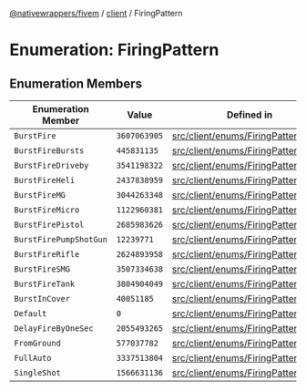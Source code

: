 [@nativewrappers/fivem](../../README.md) / [client](../README.md) / FiringPattern

# Enumeration: FiringPattern

## Enumeration Members

| Enumeration Member | Value | Defined in |
| ------ | ------ | ------ |
| `BurstFire` | `3607063905` | [src/client/enums/FiringPattern.ts:4](https://github.com/nativewrappers/fivem/blob/a8f3fbc0f47fb5552a00c18a4d0c12645ae62f70/src/client/enums/FiringPattern.ts#L4) |
| `BurstFireBursts` | `445831135` | [src/client/enums/FiringPattern.ts:17](https://github.com/nativewrappers/fivem/blob/a8f3fbc0f47fb5552a00c18a4d0c12645ae62f70/src/client/enums/FiringPattern.ts#L17) |
| `BurstFireDriveby` | `3541198322` | [src/client/enums/FiringPattern.ts:6](https://github.com/nativewrappers/fivem/blob/a8f3fbc0f47fb5552a00c18a4d0c12645ae62f70/src/client/enums/FiringPattern.ts#L6) |
| `BurstFireHeli` | `2437838959` | [src/client/enums/FiringPattern.ts:15](https://github.com/nativewrappers/fivem/blob/a8f3fbc0f47fb5552a00c18a4d0c12645ae62f70/src/client/enums/FiringPattern.ts#L15) |
| `BurstFireMG` | `3044263348` | [src/client/enums/FiringPattern.ts:13](https://github.com/nativewrappers/fivem/blob/a8f3fbc0f47fb5552a00c18a4d0c12645ae62f70/src/client/enums/FiringPattern.ts#L13) |
| `BurstFireMicro` | `1122960381` | [src/client/enums/FiringPattern.ts:16](https://github.com/nativewrappers/fivem/blob/a8f3fbc0f47fb5552a00c18a4d0c12645ae62f70/src/client/enums/FiringPattern.ts#L16) |
| `BurstFirePistol` | `2685983626` | [src/client/enums/FiringPattern.ts:10](https://github.com/nativewrappers/fivem/blob/a8f3fbc0f47fb5552a00c18a4d0c12645ae62f70/src/client/enums/FiringPattern.ts#L10) |
| `BurstFirePumpShotGun` | `12239771` | [src/client/enums/FiringPattern.ts:14](https://github.com/nativewrappers/fivem/blob/a8f3fbc0f47fb5552a00c18a4d0c12645ae62f70/src/client/enums/FiringPattern.ts#L14) |
| `BurstFireRifle` | `2624893958` | [src/client/enums/FiringPattern.ts:12](https://github.com/nativewrappers/fivem/blob/a8f3fbc0f47fb5552a00c18a4d0c12645ae62f70/src/client/enums/FiringPattern.ts#L12) |
| `BurstFireSMG` | `3507334638` | [src/client/enums/FiringPattern.ts:11](https://github.com/nativewrappers/fivem/blob/a8f3fbc0f47fb5552a00c18a4d0c12645ae62f70/src/client/enums/FiringPattern.ts#L11) |
| `BurstFireTank` | `3804904049` | [src/client/enums/FiringPattern.ts:18](https://github.com/nativewrappers/fivem/blob/a8f3fbc0f47fb5552a00c18a4d0c12645ae62f70/src/client/enums/FiringPattern.ts#L18) |
| `BurstInCover` | `40051185` | [src/client/enums/FiringPattern.ts:5](https://github.com/nativewrappers/fivem/blob/a8f3fbc0f47fb5552a00c18a4d0c12645ae62f70/src/client/enums/FiringPattern.ts#L5) |
| `Default` | `0` | [src/client/enums/FiringPattern.ts:2](https://github.com/nativewrappers/fivem/blob/a8f3fbc0f47fb5552a00c18a4d0c12645ae62f70/src/client/enums/FiringPattern.ts#L2) |
| `DelayFireByOneSec` | `2055493265` | [src/client/enums/FiringPattern.ts:8](https://github.com/nativewrappers/fivem/blob/a8f3fbc0f47fb5552a00c18a4d0c12645ae62f70/src/client/enums/FiringPattern.ts#L8) |
| `FromGround` | `577037782` | [src/client/enums/FiringPattern.ts:7](https://github.com/nativewrappers/fivem/blob/a8f3fbc0f47fb5552a00c18a4d0c12645ae62f70/src/client/enums/FiringPattern.ts#L7) |
| `FullAuto` | `3337513804` | [src/client/enums/FiringPattern.ts:3](https://github.com/nativewrappers/fivem/blob/a8f3fbc0f47fb5552a00c18a4d0c12645ae62f70/src/client/enums/FiringPattern.ts#L3) |
| `SingleShot` | `1566631136` | [src/client/enums/FiringPattern.ts:9](https://github.com/nativewrappers/fivem/blob/a8f3fbc0f47fb5552a00c18a4d0c12645ae62f70/src/client/enums/FiringPattern.ts#L9) |
